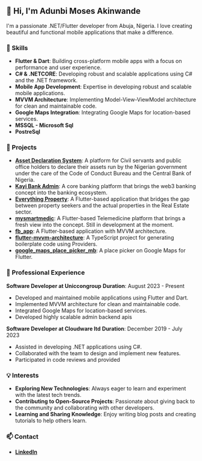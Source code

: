 ## 👋 Hi, I'm Adunbi Moses Akinwande

I'm a passionate .NET/Flutter developer from Abuja, Nigeria. I love creating beautiful and functional mobile applications that make a difference.

### 🌟 Skills

- **Flutter & Dart**: Building cross-platform mobile apps with a focus on performance and user experience.
- **C# & .NETCORE**: Developing robust and scalable applications using C# and the .NET framework.
- **Mobile App Development**: Expertise in developing robust and scalable mobile applications.
- **MVVM Architecture**: Implementing Model-View-ViewModel architecture for clean and maintainable code.
- **Google Maps Integration**: Integrating Google Maps for location-based services.
- **MSSQL - Microsoft Sql**
- **PostreSql**

### 🚀 Projects

- **[Asset Declaration System](https://assetdeclaration.ccb.gov.ng/)**: A platform for Civil servants and public office holders to declare their assets run by the Nigerian government under the care of the Code of Conduct Bureau and the Central Bank of Nigeria.
- **[Kayi Bank Admin](https://www.kayi.ng/)**: A core banking platform that brings the web3 banking concept into the banking ecosystem.
- **[Everything Property](https://play.google.com/store/apps/details?id=ng.everythingproperty.mobile.everything_property)**: A Flutter-based application that bridges the gap between property seekers and the actual properties in the Real Estate sector.
- **[mysmartmedic](#)**: A Flutter-based Telemedicine platform that brings a fresh view into the concept. Still in development at the moment.
- **[fb_app](https://github.com/artkinx/fb_app)**: A Flutter-based application with MVVM architecture.
- **[flutter-mvvm-architecture](https://github.com/artkinx/flutter-mvvm-architecture)**: A TypeScript project for generating boilerplate code using Providers.
- **[google_maps_place_picker_mb](https://github.com/artkinx/google_maps_place_picker_mb)**: A place picker on Google Maps for Flutter.

### 💼 Professional Experience

**Software Developer at Uniccongroup**
**Duration**: August 2023 - Present

- Developed and maintained mobile applications using Flutter and Dart.
- Implemented MVVM architecture for clean and maintainable code.
- Integrated Google Maps for location-based services.
- Developed highly scalable admin backend apis

**Software Developer at Cloudware ltd**
**Duration**: December 2019 - July 2023

- Assisted in developing .NET applications using C#.
- Collaborated with the team to design and implement new features.
- Participated in code reviews and provided

### 💡 Interests

- **Exploring New Technologies**: Always eager to learn and experiment with the latest tech trends.
- **Contributing to Open-Source Projects**: Passionate about giving back to the community and collaborating with other developers.
- **Learning and Sharing Knowledge**: Enjoy writing blog posts and creating tutorials to help others learn.

### 📫 Contact

- **[LinkedIn](https://linkedin.com/in/artkinx)**
